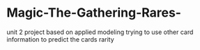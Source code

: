 # Magic-The-Gathering-Rares-
unit 2 project based on applied  modeling trying  to use other card information  to predict the cards rarity 

